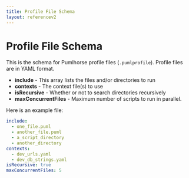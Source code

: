 ```yaml
---
title: Profile File Schema
layout: referencev2
---
```


# Profile File Schema

This is the schema for Pumlhorse profile files (`.pumlprofile`). Profile files are in YAML format.

* **include** - This array lists the files and/or directories to run
* **contexts** - The context file(s) to use
* **isRecursive** - Whether or not to search directories recursively
* **maxConcurrentFiles** - Maximum number of scripts to run in parallel.

Here is an example file:

```yaml
include:
  - one_file.puml
  - another_file.puml
  - a_script_directory
  - another_directory
contexts:
  - dev_urls.yaml
  - dev_db_strings.yaml
isRecursive: true
maxConcurrentFiles: 5
```

